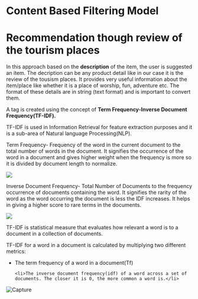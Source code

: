 # Content Based Filtering Model

<h1>Recommendation though review of the tourism places</h1>

<p>In this approach based on the <b>description</b> of the item, the user is suggested an item. The decription can be any product detail like in our case it is the review of the tousism places. It provides very useful information about the item/place like whether it is a place of worship, fun, adventure etc. The format of these details are in string (text format) and is important to convert them.</p>

A tag is created using the concept of <b>Term Frequency-Inverse Document Frequency(TF-IDF).</b>

TF-IDF is used in Information Retrieval for feature extraction purposes and it is a sub-area of Natural language Processing(NLP).

Term Frequency- Frequency of the word in the current document to the total number of words in the document. It signifies the occurrence of the word in a document and gives higher weight when the frequency is more so it is divided by document length to normalize.

<img src = "https://www.jcchouinard.com/wp-content/uploads/2021/10/image-5.png">

Inverse Document Frequency- Total Number of Documents to the frequency occurrence of documents containing the word. It signifies the rarity of the word as the word occurring the document is less the IDF increases. It helps in giving a higher score to rare terms in the documents.

<img src = "https://www.jcchouinard.com/wp-content/uploads/2021/10/image-6.png">

TF-IDF is statistical measure that evaluates how relevant a word is to a document in a collection of documents.

TF-IDF for a word in a document is calculated by multiplying two different metrics:
<ul>
    <li>The term frequency of a word in a document(Tf)</li>

    <li>The inverse document frequency(idf) of a word across a set of documents. The closer it is 0, the more common a word is.</li>
</ul>

![Capture](https://user-images.githubusercontent.com/80332356/206663598-5c2b31e8-746d-4b5f-8277-d022de8f4c69.PNG)
